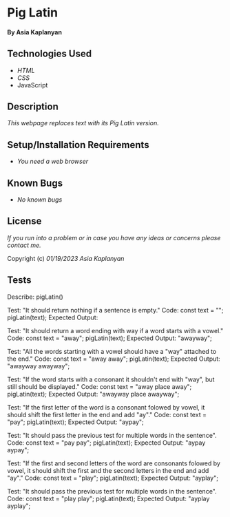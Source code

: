# Pig Latin
#### By Asia Kaplanyan 

## Technologies Used

* _HTML_
* _CSS_
* JavaScript

## Description

_This webpage replaces text with its Pig Latin version._

## Setup/Installation Requirements

* _You need a web browser_


## Known Bugs

* _No known bugs_


## License

_If you run into a problem or in case you have any ideas or concerns please contact me._

Copyright (c) _01/19/2023_ _Asia Kaplanyan_

## Tests
Describe: pigLatin()

Test: "It should return nothing if a sentence is empty."
Code:
const text = "";
pigLatin(text);
Expected Output: 

Test: "It should return a word ending with way if a word starts with a vowel."
Code:
const text = "away";
pigLatin(text);
Expected Output: "awayway";

Test: "All the words starting with a vowel should have a "way" attached to the end."
Code:
const text = "away away";
pigLatin(text);
Expected Output: "awayway awayway";

Test: "If the word starts with a consonant it shouldn't end with "way", but still should be displayed."
Code:
const text = "away place away";
pigLatin(text);
Expected Output: "awayway place awayway";

Test: "If the first letter of the word is a consonant folowed by vowel, it should shift the first letter in the end and add "ay"."
Code:
const text = "pay";
pigLatin(text);
Expected Output: "aypay";

Test: "It should pass the previous test for multiple words in the sentence".
Code:
const text = "pay pay";
pigLatin(text);
Expected Output: "aypay aypay";


Test: "If the first and second letters of the word are consonants folowed by vowel, it should shift the first and the second letters in the end and add "ay"."
Code:
const text = "play";
pigLatin(text);
Expected Output: "ayplay";

Test: "It should pass the previous test for multiple words in the sentence".
Code:
const text = "play play";
pigLatin(text);
Expected Output: "ayplay ayplay";